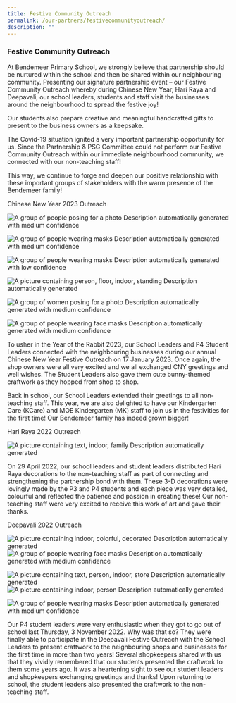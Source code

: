 ```yaml
---
title: Festive Community Outreach
permalink: /our-partners/festivecommunityoutreach/
description: ""
---
```

### Festive Community Outreach 

At Bendemeer Primary School, we strongly believe that partnership should be nurtured within the school and then be shared within our neighbouring community. Presenting our signature partnership event – our Festive Community Outreach whereby during Chinese New Year, Hari Raya and Deepavali, our school leaders, students and staff visit the businesses around the neighbourhood to spread the festive joy! 

Our students also prepare creative and meaningful handcrafted gifts to present to the business owners as a keepsake.

The Covid-19 situation ignited a very important partnership opportunity for us. Since the Partnership & PSG Committee could not perform our Festive Community Outreach within our immediate neighbourhood community, we connected with our non-teaching staff! 

This way, we continue to forge and deepen our positive relationship with these important groups of stakeholders with the warm presence of the Bendemeer family!

  

Chinese New Year 2023 Outreach

![A group of people posing for a photo
Description automatically generated with medium confidence](https://lh5.googleusercontent.com/sqqHtO7pcDb8rIoYzbNNSSqnUajKYKHsRS0_4HqLFN3C75V0iXAP9F8rkrKJpW9sJt0BBQFPj0bMRaUU2XAbUq0rTQGeD_S6Hqps8qbaWvcnVxMozNEkft1p3EeTN-90z1IDc1iwh1tyNe-jL94rA2DB925cQQFZ)

![A group of people wearing masks
Description automatically generated with medium confidence](https://lh3.googleusercontent.com/4i4XaDFHgjbuTUXTg0AXQAJIzM8sdV5ojYj5FCHwpjdpchldsY8AzaP5IINgege2hNGnUyZTwratRWEqoGutntPU7hccG1u2GB6TGz3pYU47aHgYszcWIHg4W7RngtE59wzTyrNb6EAjBBYrL46tRd-Jn-c58wDZ)

![A group of people wearing masks
Description automatically generated with low confidence](https://lh3.googleusercontent.com/IDOnee2D2TU5KikWm3ws65pyFWQnK9wN2LH64qj0sN2f-p4skG1Cjenp7mgbfYNjDfpg8FK7pCZfkm1HiygTGWBJltMx8kBbAWZj8QSm-Cs7Hvniwqk_vtQVLoywyIOy2bROhUZ9hLLitqN2evJ3x5VIcOvJOhWY)

![A picture containing person, floor, indoor, standing
Description automatically generated](https://lh5.googleusercontent.com/kZjMIzlY9A6UfxvzOaZ_nzIKiR294C8l1bkArazaD67EBjfUWB_4qhHR14Wyicn06puCmA1noc5oTUFCkMmBGfOuMHeDJNGdIRnuSltjXyk2YZeo4xpJu9V3gQVtd6BWwaivngxNUqmedFB2Lvz74oazZozrsUhP)

![A group of women posing for a photo
Description automatically generated with medium confidence](https://lh5.googleusercontent.com/U4tKYC3ZS_mt2XXweE7Y9kohvdCKRQtTByitpszo6josFtan-4BPKTO5wjGiWG5WhjyrUZDYPMSZM-MrQ6sIrD7PwM3nABGJ2CPokHWMZKgh5llO0lz0b5YauytD7jFJT22XP6MrPLXFqz-VbuqnQgFXJ7nmM5Xz)

![A group of people wearing face masks
Description automatically generated with medium confidence](https://lh6.googleusercontent.com/nzqjgMLlcBSk-orK1L4tsnDGhLyrY1k6wfd-j9ApqNhsBxgkOXkUF4HgbYTofACBrifcXz-ExOA2LJ9hu9hZORFaK9-N8rROeD3opcn_OJuRvwahaotvmRL5xBIN0YE4AKgSSl8VTtaXQFpV6QhP0ShCMIDdo5OF)

To usher in the Year of the Rabbit 2023, our School Leaders and P4 Student Leaders connected with the neighbouring businesses during our annual Chinese New Year Festive Outreach on 17 January 2023. Once again, the shop owners were all very excited and we all exchanged CNY greetings and well wishes. The Student Leaders also gave them cute bunny-themed craftwork as they hopped from shop to shop.

Back in school, our School Leaders extended their greetings to all non-teaching staff. This year, we are also delighted to have our Kindergarten Care (KCare) and MOE Kindergarten (MK) staff to join us in the festivities for the first time! Our Bendemeer family has indeed grown bigger!

  

Hari Raya 2022 Outreach

![A picture containing text, indoor, family
Description automatically generated](https://lh5.googleusercontent.com/aDh4SVElSwo5eiLEsIc1yBLTbg3EuWJ7qj4K-jEXTLzHJpCEv4-e3hv5QH_p4PraFbJjKVZ7Fda-Tod6IZDIYdtspeVtTCSTTPt2KBZLvpxIC_Fofm4VAwJqyjKd4XZtjGGygiDDVzlFdR9FNfptkmiwKI9c_OwV)

On 29 April 2022, our school leaders and student leaders distributed Hari Raya decorations to the non-teaching staff as part of connecting and strengthening the partnership bond with them. These 3-D decorations were lovingly made by the P3 and P4 students and each piece was very detailed, colourful and reflected the patience and passion in creating these! Our non-teaching staff were very excited to receive this work of art and gave their thanks.

  
  
  
  

Deepavali 2022 Outreach

![A picture containing indoor, colorful, decorated
Description automatically generated](https://lh4.googleusercontent.com/ISOg5esOyprly4birO9fEmk-rr5aKLzR2rFJqjTsJk_fQh2Zbv_2JoYlizLpz5tVEYNr-q9n9WiyTKZebyurL4rShONsEXxCkKtF0IuWJRuDpTmvAb4pEXSZQTfcX90R2zDL3ASdavOSbpSM-JobDWwRY3ruFTLS)![A group of people wearing face masks
Description automatically generated with medium confidence](https://lh5.googleusercontent.com/oSRcPrWPo5CanUFmtPsBXRM3QBMaboZy06xo-yHSXjFqg5lR9ph7Amj6pfFqLUp-kXmB0gVbeHkQvjsPew1meTGU8-Jk_4KvEP9i9Eohk-jzlP-ai56qkD0iKyewH2qswgyGAnz3mPCXOEbwuKwVzWsV7Njc52Ah)

![A picture containing text, person, indoor, store
Description automatically generated](https://lh6.googleusercontent.com/iG298mw4ofnlQ1rSujVIa0hh_DZDMzH937vkME_6G3_wEnnwWnC2Hlq7CKfOe8dLuGdvd4KWNL4SAJQ-4niH7WPgSjwyaWZ_fyW-5QG3B5lHle5uQ-5sf9UHGNi7xISbfygs6FtMz0M4CYBWU07ufR7KH2HfA5XZ)![A picture containing indoor, person
Description automatically generated](https://lh4.googleusercontent.com/HmOyfYtkZl-1PUj689DTM_1fU55YWptH3Pws86nbjOeD1FuugWVSgmlsynNXYtqJcYO4iX6m6HKTyJd3NWEK_e3kcyv5H2nnpp2Gp_7VuIUFd4Wo1YXMAPt3gDRu0E3pKINR65Ot7Okjx_8WyfhkA5d3omuyb51e)

![A group of people wearing masks
Description automatically generated with medium confidence](https://lh6.googleusercontent.com/2Q7lni_4IAC3Nm3IKYGlbbNSF4G5WmIpnzLYNt5ShzU820b_dRtIERCz8Hh00Y5zKcJT6FWax8EnnVYFcTofdTFIukO6RejIWZ8clnVfQY_bunJUsu8OoVVooNC29JJVOw0BNIgmpmWCwYmSadIC6zOEXSC5D9vv)

Our P4 student leaders were very enthusiastic when they got to go out of school last Thursday, 3 November 2022. Why was that so? They were finally able to participate in the Deepavali Festive Outreach with the School Leaders to present craftwork to the neighbouring shops and businesses for the first time in more than two years! Several shopkeepers shared with us that they vividly remembered that our students presented the craftwork to them some years ago. It was a heartening sight to see our student leaders and shopkeepers exchanging greetings and thanks! Upon returning to school, the student leaders also presented the craftwork to the non-teaching staff.